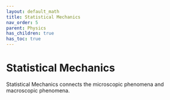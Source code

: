```yaml
---
layout: default_math
title: Statistical Mechanics
nav_order: 5
parent: Physics
has_children: true
has_toc: true
---
```


# Statistical Mechanics

Statistical Mechanics connects the microscopic phenomena and macroscopic phenomena.


